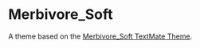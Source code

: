 # Merbivore_Soft

A theme based on the [Merbivore_Soft TextMate Theme](http://colorsublime.com/theme/Merbivore_Soft).
